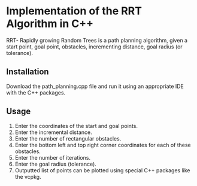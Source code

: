 # Implementation of the RRT Algorithm in C++

RRT- Rapidly growing Random Trees is a path planning algorithm, given a start point, goal point, obstacles, incrementing distance, goal radius (or tolerance).

## Installation

Download the path_planning.cpp file and run it using an appropriate IDE with the C++ packages.

## Usage

1. Enter the coordinates of the start and goal points. 
2. Enter the incremental distance.
3. Enter the number of rectangular obstacles.
4. Enter the bottom left and top right corner coordinates for each of these obstacles.
5. Enter the number of iterations.
6. Enter the goal radius (tolerance).
7. Outputted list of points can be plotted using special C++ packages like the vcpkg.

